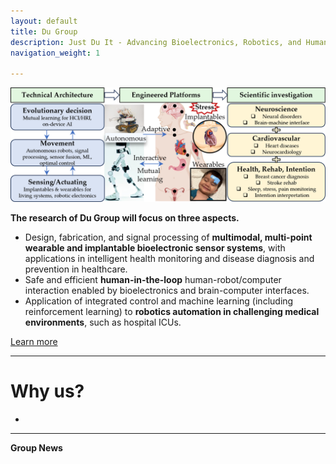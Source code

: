 ```yaml
---
layout: default
title: Du Group 
description: Just Du It - Advancing Bioelectronics, Robotics, and Human-in-the-Loop Interaction
navigation_weight: 1

---
```

<!-- 
![lab log](lab_cover.png)

--------- -->
![lab focus](group_focus.png)

**The research of Du Group will focus on three aspects.**
* Design, fabrication, and signal processing of **multimodal, multi-point wearable and implantable bioelectronic sensor systems**, with applications in intelligent health monitoring and disease diagnosis and prevention in healthcare.
* Safe and efficient **human-in-the-loop** human-robot/computer interaction enabled by bioelectronics and brain-computer interfaces.
* Application of integrated control and machine learning (including reinforcement learning) to **robotics automation in challenging medical environments**, such as hospital ICUs.

[Learn more](./research)

---------
# Why us?
* 
---------

**Group News**


